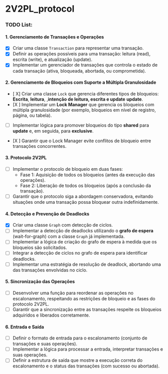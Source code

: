 # 2V2PL_protocol

### TODO List:

#### **1. Gerenciamento de Transações e Operações**

- [x] Criar uma classe `Transaction` para representar uma transação.
- [x] Definir as operações possíveis para uma transação: leitura (read), escrita (write), e atualização (update).
- [x] Implementar um gerenciador de transações que controla o estado de cada transação (ativa, bloqueada, abortada, ou comprometida).

#### **2. Gerenciamento de Bloqueios com Suporte a Múltipla Granulosidade**

- [ X] Criar uma classe `Lock` que gerencia diferentes tipos de bloqueios: **Escrita**, **leitura**, ,**intenção de leitura, escrita e update** **update**.
- [X ] Implementar um **Lock Manager** que gerencia os bloqueios com múltipla granulosidade (por exemplo, bloqueios em nível de registro, página, ou tabela).
- [ ] Implementar lógica para promover bloqueios do tipo **shared** para **update** e, em seguida, para **exclusive**.
- [X ] Garantir que o Lock Manager evite conflitos de bloqueio entre transações concorrentes.

#### **3. Protocolo 2V2PL**

- [ ] Implementar o protocolo de bloqueio em duas fases:
  - Fase 1: Aquisição de todos os bloqueios (antes da execução das operações).
  - Fase 2: Liberação de todos os bloqueios (após a conclusão da transação).
- [ ] Garantir que o protocolo siga a abordagem conservadora, evitando situações onde uma transação possa bloquear outra indefinidamente.

#### **4. Detecção e Prevenção de Deadlocks**

- [x] Criar uma classe `Graph` com detecção de ciclos.
- [ ] Implementar a detecção de deadlocks utilizando o **grafo de espera** (wait-for-graph) com a classe `Graph` já implementada.
- [ ] Implementar a lógica de criação do grafo de espera à medida que os bloqueios são solicitados.
- [ ] Integrar a detecção de ciclos no grafo de espera para identificar deadlocks.
- [ ] Implementar uma estratégia de resolução de deadlock, abortando uma das transações envolvidas no ciclo.

#### **5. Sincronização das Operações**

- [ ] Desenvolver uma função para reordenar as operações no escalonamento, respeitando as restrições de bloqueio e as fases do protocolo 2V2PL.
- [ ] Garantir que a sincronização entre as transações respeite os bloqueios adquiridos e liberados corretamente.

#### **6. Entrada e Saída**

- [ ] Definir o formato de entrada para o escalonamento (conjunto de transações e suas operações).
- [ ] Implementar a lógica para processar a entrada, interpretar transações e suas operações.
- [ ] Definir a estrutura de saída que mostre a execução correta do escalonamento e o status das transações (com sucesso ou abortada).
